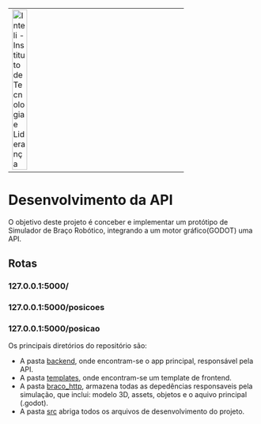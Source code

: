 <table>
<tr>
<td><a href= "https://www.inteli.edu.br/"><img src="https://www.inteli.edu.br/wp-content/uploads/2021/08/20172028/marca_1-2.png" alt="Inteli - Instituto de Tecnologia e Liderança" border="0" width="30%"></a>
</td>
</tr>
</table>


# Desenvolvimento da API
O objetivo deste projeto é conceber e implementar um protótipo de Simulador de Braço Robótico, integrando a um motor gráfico(GODOT) uma API.

## Rotas

### 127.0.0.1:5000/

### 127.0.0.1:5000/posicoes

### 127.0.0.1:5000/posicao

Os principais diretórios do repositório são: 
- A pasta [backend](./src/backend), onde encontram-se o app principal, responsável pela API.
- A pasta [templates](./src/backend/templates), onde encontram-se um template de frontend. 
- A pasta [braco_http](./src/braco_http), armazena todas as depedências responsaveis pela simulação, que inclui: modelo 3D, assets, objetos e o aquivo principal (.godot).
- A pasta [src](./src) abriga todos os arquivos de desenvolvimento do projeto.
